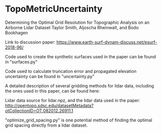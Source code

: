 # TopoMetricUncertainty
Determining the Optimal Grid Resolution for Topographic Analysis on an Airborne Lidar Dataset
Taylor Smith, Aljoscha Rheinwalt, and Bodo Bookhagen

Link to discussion paper: https://www.earth-surf-dynam-discuss.net/esurf-2018-96/

Code used to create the synthetic surfaces used in the paper can be found in "surfaces.py"

Code used to calculate truncation error and propagated elevation uncertainty can be found in "uncertainty.py"

A detailed description of several gridding methods for lidar data, including the ones used in this paper, can be found here: 

Lidar data source for lidar.npz, and the lidar data used in the paper: http://opentopo.sdsc.edu/datasetMetadata?otCollectionID=OT.082012.26911.1

"optimize_grid_spacing.py" is one potential method of finding the optimal grid spacing directly from a lidar dataset. 
